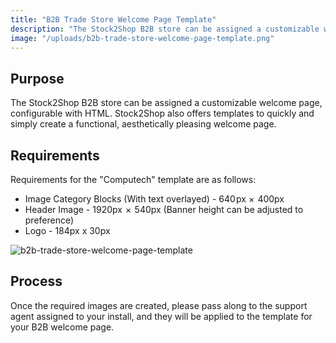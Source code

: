 ```yaml
---
title: "B2B Trade Store Welcome Page Template"
description: "The Stock2Shop B2B store can be assigned a customizable welcome page, configurable with HTML. Stock2Shop also offers templates to quickly and simply create a functional, aesthetically pleasing welcome page."
image: "/uploads/b2b-trade-store-welcome-page-template.png"
---
```


## Purpose

The Stock2Shop B2B store can be assigned a customizable welcome page, configurable with HTML. Stock2Shop also offers templates to quickly and simply create a functional, aesthetically pleasing welcome page.

## Requirements

Requirements for the "Computech" template are as follows:

- Image Category Blocks (With text overlayed) - 640 px ×  400px
- Header Image - 1920px  ×  540px (Banner height can be adjusted to preference)
- Logo - 184px x 30px

![b2b-trade-store-welcome-page-template](/uploads/b2b-trade-store-welcome-page-template.png)

## Process

Once the required images are created, please pass along to the support agent assigned to your install, and they will be applied to the template for your B2B welcome page.